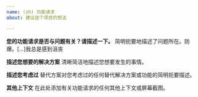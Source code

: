 ```yaml
---
name: (zh) 功能请求
about: 建议这个项目的想法

---
```


**您的功能请求是否与问题有关？请描述一下。**
简明扼要地描述了问题所在。防爆。[...]我总是感到沮丧

**描述您想要的解决方案**
清晰简洁地描述您想要发生的事情。

**描述您考虑过**
替代方案对您考虑过的任何替代解决方案或功能的简明扼要描述。

**其他上下文**
在此处添加有关功能请求的任何其他上下文或屏幕截图。
